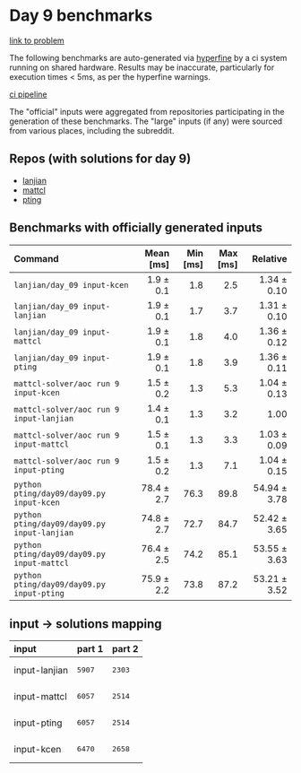 # Day 9 benchmarks

[link to problem](http://adventofcode.com/2022/day/9)

The following benchmarks are auto-generated via [hyperfine](https://github.com/sharkdp/hyperfine) by a ci system running on shared hardware. Results may be inaccurate, particularly for execution times < 5ms, as per the hyperfine warnings.

[ci pipeline](http://ci.papercode.net:8080/teams/aoc2022/pipelines/aoc-compare-2022)

The "official" inputs were aggregated from repositories participating in the generation of these benchmarks. The "large" inputs (if any) were sourced from various places, including the subreddit.

## Repos (with solutions for day 9)


- [lanjian](https://github.com/LanJian/aoc-2022)
- [mattcl](https://github.com/mattcl/aoc2022)
- [pting](https://github.com/pting/aoc2022)

## Benchmarks with officially generated inputs
| Command | Mean [ms] | Min [ms] | Max [ms] | Relative |
|:---|---:|---:|---:|---:|
| `lanjian/day_09 input-kcen` | 1.9 ± 0.1 | 1.8 | 2.5 | 1.34 ± 0.10 |
| `lanjian/day_09 input-lanjian` | 1.9 ± 0.1 | 1.7 | 3.7 | 1.31 ± 0.10 |
| `lanjian/day_09 input-mattcl` | 1.9 ± 0.1 | 1.8 | 4.0 | 1.36 ± 0.12 |
| `lanjian/day_09 input-pting` | 1.9 ± 0.1 | 1.8 | 3.9 | 1.36 ± 0.11 |
| `mattcl-solver/aoc run 9 input-kcen` | 1.5 ± 0.2 | 1.3 | 5.3 | 1.04 ± 0.13 |
| `mattcl-solver/aoc run 9 input-lanjian` | 1.4 ± 0.1 | 1.3 | 3.2 | 1.00 |
| `mattcl-solver/aoc run 9 input-mattcl` | 1.5 ± 0.1 | 1.3 | 3.3 | 1.03 ± 0.09 |
| `mattcl-solver/aoc run 9 input-pting` | 1.5 ± 0.2 | 1.3 | 7.1 | 1.04 ± 0.15 |
| `python pting/day09/day09.py input-kcen` | 78.4 ± 2.7 | 76.3 | 89.8 | 54.94 ± 3.78 |
| `python pting/day09/day09.py input-lanjian` | 74.8 ± 2.7 | 72.7 | 84.7 | 52.42 ± 3.65 |
| `python pting/day09/day09.py input-mattcl` | 76.4 ± 2.5 | 74.2 | 85.1 | 53.55 ± 3.63 |
| `python pting/day09/day09.py input-pting` | 75.9 ± 2.2 | 73.8 | 87.2 | 53.21 ± 3.52 |

## input -> solutions mapping
|input|part 1|part 2|
|:---|:---|:---|
|input-lanjian|<pre>5907</pre>|<pre>2303</pre>|
|input-mattcl|<pre>6057</pre>|<pre>2514</pre>|
|input-pting|<pre>6057</pre>|<pre>2514</pre>|
|input-kcen|<pre>6470</pre>|<pre>2658</pre>|
